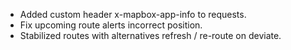 - Added custom header x-mapbox-app-info to requests.
- Fix upcoming route alerts incorrect position.
- Stabilized routes with alternatives refresh / re-route on deviate.